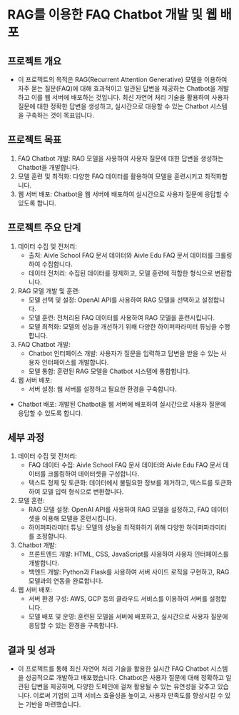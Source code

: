 # **RAG를 이용한 FAQ Chatbot 개발 및 웹 배포**

## 프로젝트 개요

- 이 프로젝트의 목적은 RAG(Recurrent Attention Generative) 모델을 이용하여 자주 묻는 질문(FAQ)에 대해 효과적이고 일관된 답변을 제공하는 Chatbot을 개발하고 이를 웹 서버에 배포하는 것입니다. 최신 자연어 처리 기술을 활용하여 사용자 질문에 대한 정확한 답변을 생성하고, 실시간으로 대응할 수 있는 Chatbot 시스템을 구축하는 것이 목표입니다.

## 프로젝트 목표

1. FAQ Chatbot 개발: RAG 모델을 사용하여 사용자 질문에 대한 답변을 생성하는 Chatbot을 개발합니다.
2. 모델 훈련 및 최적화: 다양한 FAQ 데이터를 활용하여 모델을 훈련시키고 최적화합니다.
3. 웹 서버 배포: Chatbot을 웹 서버에 배포하여 실시간으로 사용자 질문에 응답할 수 있도록 합니다.

## 프로젝트 주요 단계

1. 데이터 수집 및 전처리:
    - 출처: Aivle School FAQ 문서 데이터와 Aivle Edu FAQ 문서 데이터를 크롤링하여 수집합니다.
    - 데이터 전처리: 수집된 데이터를 정제하고, 모델 훈련에 적합한 형식으로 변환합니다.
2. RAG 모델 개발 및 훈련:
    - 모델 선택 및 설정: OpenAI API를 사용하여 RAG 모델을 선택하고 설정합니다.
    - 모델 훈련: 전처리된 FAQ 데이터를 사용하여 RAG 모델을 훈련시킵니다.
    - 모델 최적화: 모델의 성능을 개선하기 위해 다양한 하이퍼파라미터 튜닝을 수행합니다.
3. FAQ Chatbot 개발:
    - Chatbot 인터페이스 개발: 사용자가 질문을 입력하고 답변을 받을 수 있는 사용자 인터페이스를 개발합니다.
    - 모델 통합: 훈련된 RAG 모델을 Chatbot 시스템에 통합합니다.
4. 웹 서버 배포:
    - 서버 설정: 웹 서버를 설정하고 필요한 환경을 구축합니다.
- Chatbot 배포: 개발된 Chatbot을 웹 서버에 배포하여 실시간으로 사용자 질문에 응답할 수 있도록 합니다.

## 세부 과정

1. 데이터 수집 및 전처리:
    - FAQ 데이터 수집: Aivle School FAQ 문서 데이터와 Aivle Edu FAQ 문서 데이터를 크롤링하여 데이터셋을 구성합니다.
    - 텍스트 정제 및 토큰화: 데이터에서 불필요한 정보를 제거하고, 텍스트를 토큰화하여 모델 입력 형식으로 변환합니다.
2. 모델 훈련:
    - RAG 모델 설정: OpenAI API를 사용하여 RAG 모델을 설정하고, FAQ 데이터셋을 이용해 모델을 훈련시킵니다.
    - 하이퍼파라미터 튜닝: 모델의 성능을 최적화하기 위해 다양한 하이퍼파라미터를 조정합니다.
3. Chatbot 개발:
    - 프론트엔드 개발: HTML, CSS, JavaScript를 사용하여 사용자 인터페이스를 개발합니다.
    - 백엔드 개발: Python과 Flask를 사용하여 서버 사이드 로직을 구현하고, RAG 모델과의 연동을 완료합니다.
4. 웹 서버 배포:
    - 서버 환경 구성: AWS, GCP 등의 클라우드 서비스를 이용하여 서버를 설정합니다.
    - 모델 배포 및 운영: 훈련된 모델을 서버에 배포하고, 실시간으로 사용자 질문에 응답할 수 있는 환경을 구축합니다.

## 결과 및 성과

- 이 프로젝트를 통해 최신 자연어 처리 기술을 활용한 실시간 FAQ Chatbot 시스템을 성공적으로 개발하고 배포했습니다. Chatbot은 사용자 질문에 대해 정확하고 일관된 답변을 제공하며, 다양한 도메인에 걸쳐 활용될 수 있는 유연성을 갖추고 있습니다. 이로써 기업의 고객 서비스 효율성을 높이고, 사용자 만족도를 향상시킬 수 있는 기반을 마련했습니다.